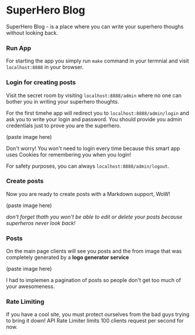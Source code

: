 # SuperHero Blog

SuperHero Blog - is a place where you can write your superhero thoughs without looking back. 

### Run App

For starting the app you simply run `make` command in your termnial and visit `localhost:8888` in your browser.

### Login for creating posts

Visit the secret room by visiting `localhost:8888/admin` where no one can bother you in writing your superhero thoughts.

For the first timehe app will redirect you to `localhost:8888/admin/login` and ask you to write your login and password. You should provide you admin credentials just to prove you are the superhero.

(paste image here)

Don't worry! You won't need to login every time because this smart app uses Cookies for remembering you when you login!

For safety purposes, you can always `localhost:8888/admin/logout`.

### Create posts

Now you are ready to create posts with a Markdown support, WoW!

(paste image here)

_don't forget thath you won\'t be able to edit or delete your posts because superheros never look back!_

### Posts

On the main page clients will see you posts and the from image that was completely generated by a **logo generator service**

(paste image here)

I had to implemen a pagination of posts so people don't get too much of your awesomeness.

### Rate Limiting

If you have a cool site, you must protect ourselves from the bad guys trying to bring it down!
API Rate Limiter limits 100 clients request per second for now.

